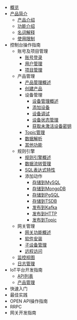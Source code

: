 
* [概览](/uiot-stack/README)
* [产品简介](/uiot-stack/产品简介/)
	* [产品介绍](/uiot-stack/产品简介/产品介绍)
	* [功能介绍](/uiot-stack/产品简介/功能介绍)
	* [名词解释](/uiot-stack/产品简介/名词解释)
	* [使用限制](/uiot-stack/产品简介/使用限制)
* 控制台操作指南
	* 账号及项目管理
		* [账号登录](/uiot-stack/控制台操作指南/账号及项目管理/账号登录)
		* [用户管理](/uiot-stack/控制台操作指南/账号及项目管理/用户管理)
		* [项目管理](/uiot-stack/控制台操作指南/账号及项目管理/项目管理)
	* 产品管理
		* [产品管理概述](/uiot-stack/控制台操作指南/产品管理/产品管理概述)
		* [创建产品](/uiot-stack/控制台操作指南/产品管理/创建产品)
		* 设备管理
			* [设备管理概述](/uiot-stack/控制台操作指南/产品管理/设备管理/设备管理概述)
			* [添加设备](/uiot-stack/控制台操作指南/产品管理/设备管理/添加设备)
			* [设备调试](/uiot-stack/控制台操作指南/产品管理/设备管理/设备调试)
			* [设备状态管理](/uiot-stack/控制台操作指南/产品管理/设备管理/设备状态管理)
			* [获取未激活设备密钥](/uiot-stack/控制台操作指南/产品管理/设备管理/获取未激活设备密钥)
		* [Topic管理](/uiot-stack/控制台操作指南/产品管理/Topic管理)
		* [数据解析](/uiot-stack/控制台操作指南/产品管理/数据解析)
		* [其他功能](/uiot-stack/控制台操作指南/产品管理/其他功能)
	* 规则引擎
		* [规则引擎概述](/uiot-stack/控制台操作指南/规则引擎/规则引擎概述)
		* [数据流转管理](/uiot-stack/控制台操作指南/规则引擎/数据流转管理)
		* [SQL表达式特性](/uiot-stack/控制台操作指南/规则引擎/SQL表达式特性)
		* 添加动作
			* [存储到MySQL](/uiot-stack/控制台操作指南/规则引擎/添加动作/存储到MySQL)
			* [存储到MongoDB](/uiot-stack/控制台操作指南/规则引擎/添加动作/存储到MongoDB)
			* [存储到PgSQL](/uiot-stack/控制台操作指南/规则引擎/添加动作/存储到PgSQL)
			* [存储到TSDB](/uiot-stack/控制台操作指南/规则引擎/添加动作/存储到TSDB)
			* [发布到Kafka](/uiot-stack/控制台操作指南/规则引擎/添加动作/发布到Kafka)
			* [发布到HTTP](/uiot-stack/控制台操作指南/规则引擎/添加动作/发布到HTTP)
			* [发布到Topic](/uiot-stack/控制台操作指南/规则引擎/添加动作/发布到Topic)
	* 网关管理
		* [网关功能概述](/uiot-stack/控制台操作指南/网关管理/网关功能概述)
		* [软件安装](/uiot-stack/控制台操作指南/网关管理软件安装)
		* [子设备管理](/uiot-stack/控制台操作指南/网关管理/子设备管理)
		* [远程访问](/uiot-stack/控制台操作指南/网关管理/远程访问)
	* [监控视图](/uiot-stack/控制台操作指南/监控视图)
	* [日志管理](/uiot-stack/控制台操作指南/日志管理)
* IoT平台开发指南
	* [API列表](/uiot-stack/控制台操作指南/API列表)
	* [产品管理](/uiot-stack/控制台操作指南/产品管理)
* 快速入门
* 最佳实践
* OPEN API操作指南
* RRPC
* 网关开发指南
